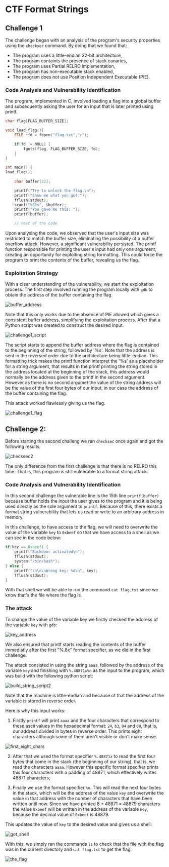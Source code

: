 # CTF Format Strings

## Challenge 1

The challenge began with an analysis of the program's security properties using the `checksec` command. By doing that we found that:
- The program uses a little-endian 32-bit architecture,
- The program containts the presence of stack canaries,
- The program uses Partial RELRO implementation,
- The program has non-executable stack enabled,
- The program does not use Position Independent Executable (PIE).

### Code Analysis and Vulnerability Identification

The program, implemented in C, involved loading a flag into a global buffer and subsequently asking the user for an input that is later printed using printf.

```c
char flag[FLAG_BUFFER_SIZE];

void load_flag(){
    FILE *fd = fopen("flag.txt","r");

    if(fd != NULL) {
        fgets(flag, FLAG_BUFFER_SIZE, fd);
    }
}

int main() {
load_flag();
   
    char buffer[32];

    printf("Try to unlock the flag.\n");
    printf("Show me what you got:");
    fflush(stdout);
    scanf("%32s", &buffer);
    printf("You gave me this: ");
    printf(buffer);

    // rest of the code
```

Upon analysing the code, we observed that the user's input size was restricted to match the buffer size, eliminating the possibility of a buffer overflow attack. However, a significant vulnerability persisted. The printf function responsible for printing the user's input had only one argument, creating an opportunity for exploiting string formatting. This could force the program to print the contents of the buffer, revealing us the flag.

### Exploitation Strategy

With a clear understanding of the vulnerability, we start the exploitation process. The first step involved running the program locally with `gdb` to obtain the address of the buffer containing the flag.

![buffer_address](img/buffer_address.png)

Note that this only works due to the absence of PIE allowed which gives a consistent buffer address, simplifying the exploitation process. 
After that  a Python script was created to construct the desired input.

![challenge1_script](img/challenge1_script.png)

The script starts to append the buffer address where the flag is contained to the beginning of the string, followed by '%s'. Note that the address is sent in the reversed order due to the architecture being little-endian.
This formatting trick makes the printf function interpret the '%s' as a placeholder for a string argument, that results in the printf printing the string stored in the address located at the beginning of the stack, this address would normally be the address given to the printf in the second argument. However as there is no second argumet the value of the string address will be the value of the first four bytes of our input, in our case the address of the buffer containing the flag.

This attack worked flawlessly giving us the flag.

![challenge1_flag](img/challenge1_flag.png)

## Challenge 2: 

Before starting the second challeng we ran `checksec` once again and got the following results:

![checksec2](img/checksec2.png)

The only difference from the first challenge is that there is no RELRO this time. That is, this program is still vulnerable to a format string attack. 

### Code Analysis and Vulnerability Identification

In this second challenge the vulnerable line is the 15th line `printf(buffer)` because buffer holds the input the user gives to the program and it is being used directly as the sole argument to `printf`. Because of this, there exists a format string vulnerability that lets us read or write to an arbitrary address in memory.

In this challenge, to have access to the flag, we will need to overwrite the value of the variable `key` to `0xbeef` so that we have access to a shell as we can see in the code below:

```c
if(key == 0xbeef) {
    printf("Backdoor activated\n");
    fflush(stdout);
    system("/bin/bash");    
} else {
    printf("\n\n\nWrong key: %d\n", key);
    fflush(stdout);
}
```

With that shell we will be able to run the command `cat flag.txt` since we know that's the file where the flag is.

### The attack

To change the value of the variable key we firstly checked the address of the variable `key` with `gdb`:

![key_address](img/key_address.png)

We also ensured that printf starts reading the contents of the buffer immediatly after the first "%.8x" format specifier, as we did in the first challenge.

The attack consisted in using the string `aaaa`, followed by the address of the variable `key` and finishing with `%.48871x%n` as the input to the program, which was build with the following python script:

![build_string_script2](img/build_string_script2.png)

Note that the machine is little-endian and because of that the address of the variable is stored in reverse order.

Here is why this input works:

1. Firstly `printf` will print `aaaa` and the four characters that correspond to these ascii values in the hexadecimal format: `24`, `b3`, `04` and `08`, that is, our address divided in bytes in reverse order. This prints eight characters although some of them aren't visible or don't make sense.

![first_eight_chars](img/first_eight_chars.png)

2. After that we used the format specifier `%.48871x` to read the first four bytes that come in the stack (the beginning of our string), that is, we read the characters `aaaa`. However this specific format specifier prints this four characters with a padding of 48871, which effectively writes 48871 characters;

3. Finally we use the format specifier `%n`. This will read the next four bytes in the stack, which will be the address of the value `key` and overwrite the value in that address with the number of characters that have been written until now. Since we have printed 8 + 48871 = 48879 characters the value `0xbeef` will be written in the address of the variable `key`, because the decimal value of `0xbeef` is 48879.

This updates the value of `key` to the desired value and gives us a shell:

![got_shell](img/got_shell.png)

With this, we simply ran the commands `ls` to check that the file with the flag was in the current directory and `cat flag.txt` to get the flag:

![the_flag](img/the_flag.png)